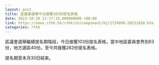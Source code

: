 ```yaml
---
layout: post
title: 區議會選舉今日接獲103份提名表格
date: 2023-10-20 21:17:15.000000000 +08:00
link: https://news.rthk.hk/rthk/ch/component/k2/1724098-20231020.htm
categories: rthk
---
```


區議會選舉繼續提名期階段，今日接獲103份提名表格，當中地區委員會界別63份，地方選區40份。至今共接獲282份提名表格。

提名期至本月30日結束。
